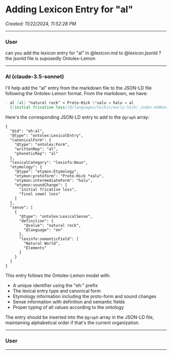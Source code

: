 # Adding Lexicon Entry for "al"

_Created: 11/22/2024, 11:52:28 PM_

---

### User

can you add the lexicon entry for "al" in @lexicon.md  to @lexicon.jsonld ?  the jsonld file is suposedly Ontolex-Lemon

---

### AI (claude-3.5-sonnet)

I'll help add the "al" entry from the markdown file to the JSON-LD file following the Ontolex-Lemon format. From the markdown, we have:

```markdown
- al [al] "natural rock" < Proto-Hick \*xalu → halu → al
  ([initial fricative loss](@/languages/hickic/early-hick/_index.md#early-hick))
```

Here's the corresponding JSON-LD entry to add to the `@graph` array:

```jsonld
{
  "@id": "eh:al",
  "@type": "ontolex:LexicalEntry",
  "canonicalForm": {
    "@type": "ontolex:Form",
    "writtenRep": "al",
    "phoneticRep": "al"
  },
  "lexicalCategory": "lexinfo:Noun",
  "etymology": {
    "@type": "etymon:Etymology",
    "etymon:protoform": "Proto-Hick *xalu",
    "etymon:intermediateForm": "halu",
    "etymon:soundChange": [
      "initial fricative loss",
      "final vowel loss"
    ]
  },
  "sense": [
    {
      "@type": "ontolex:LexicalSense", 
      "definition": {
        "@value": "natural rock",
        "@language": "en"
      },
      "lexinfo:semanticField": [
        "Natural World",
        "Elements"
      ]
    }
  ]
}
```

This entry follows the Ontolex-Lemon model with:
- A unique identifier using the "eh:" prefix
- The lexical entry type and canonical form
- Etymology information including the proto-form and sound changes
- Sense information with definition and semantic fields
- Proper typing of all values according to the ontology

The entry should be inserted into the `@graph` array in the JSON-LD file, 
maintaining alphabetical order if that's the current organization.

---

### User

---

